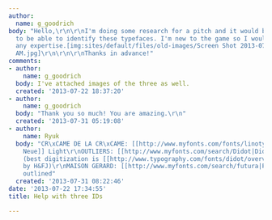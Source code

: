 ```yaml
---
author:
  name: g_goodrich
body: "Hello,\r\n\r\nI'm doing some research for a pitch and it would be wonderful
  to be able to identify these typefaces. I'm new to the game so I would really appreciate
  any expertise.[img:sites/default/files/old-images/Screen Shot 2013-07-22 at 9_6159.03.17
  AM.jpg]\r\n\r\n\r\nThanks in advance!"
comments:
- author:
    name: g_goodrich
  body: I've attached images of the three as well.
  created: '2013-07-22 18:37:20'
- author:
    name: g_goodrich
  body: "Thank you so much! You are amazing.\r\n"
  created: '2013-07-31 05:19:08'
- author:
    name: Ryuk
  body: "CR\xCAME DE LA CR\xCAME: [[http://www.myfonts.com/fonts/linotype/neue-helvetica|Helvetica
    Neue]] Light\r\nOUTLIERS: [[http://www.myfonts.com/search/Didot|Didot]] Italic
    (best digitization is [[http://www.typography.com/fonts/didot/overview|Didot]]
    by H&FJ)\r\nMAISON GERARD: [[http://www.myfonts.com/search/futura|Futura]] manually
    outlined"
  created: '2013-07-31 08:22:46'
date: '2013-07-22 17:34:55'
title: Help with three IDs

---
```

